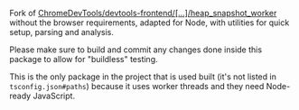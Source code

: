 Fork of [ChromeDevTools/devtools-frontend/[...]/heap_snapshot_worker](https://github.com/ChromeDevTools/devtools-frontend/blob/dd60dc9c8add93357dcffcfc3e2a9e5a31864413/front_end/entrypoints/heap_snapshot_worker) without the browser requirements, adapted for Node, with utilities for quick setup, parsing and analysis.

Please make sure to build and commit any changes done inside this package to allow for "buildless" testing.

This is the only package in the project that is used built (it's not listed in `tsconfig.json#paths`) because it uses worker threads and they need Node-ready JavaScript.
